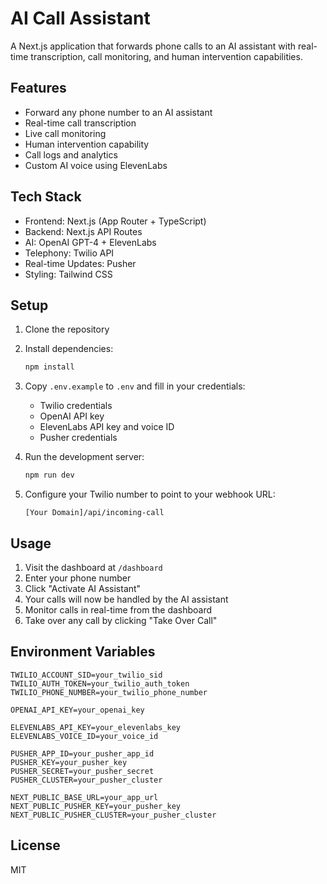 # AI Call Assistant

A Next.js application that forwards phone calls to an AI assistant with real-time transcription, call monitoring, and human intervention capabilities.

## Features

- Forward any phone number to an AI assistant
- Real-time call transcription
- Live call monitoring
- Human intervention capability
- Call logs and analytics
- Custom AI voice using ElevenLabs

## Tech Stack

- Frontend: Next.js (App Router + TypeScript)
- Backend: Next.js API Routes
- AI: OpenAI GPT-4 + ElevenLabs
- Telephony: Twilio API
- Real-time Updates: Pusher
- Styling: Tailwind CSS

## Setup

1. Clone the repository
2. Install dependencies:
   ```bash
   npm install
   ```
3. Copy `.env.example` to `.env` and fill in your credentials:
   - Twilio credentials
   - OpenAI API key
   - ElevenLabs API key and voice ID
   - Pusher credentials

4. Run the development server:
   ```bash
   npm run dev
   ```

5. Configure your Twilio number to point to your webhook URL:
   ```
   [Your Domain]/api/incoming-call
   ```

## Usage

1. Visit the dashboard at `/dashboard`
2. Enter your phone number
3. Click "Activate AI Assistant"
4. Your calls will now be handled by the AI assistant
5. Monitor calls in real-time from the dashboard
6. Take over any call by clicking "Take Over Call"

## Environment Variables

```env
TWILIO_ACCOUNT_SID=your_twilio_sid
TWILIO_AUTH_TOKEN=your_twilio_auth_token
TWILIO_PHONE_NUMBER=your_twilio_phone_number

OPENAI_API_KEY=your_openai_key

ELEVENLABS_API_KEY=your_elevenlabs_key
ELEVENLABS_VOICE_ID=your_voice_id

PUSHER_APP_ID=your_pusher_app_id
PUSHER_KEY=your_pusher_key
PUSHER_SECRET=your_pusher_secret
PUSHER_CLUSTER=your_pusher_cluster

NEXT_PUBLIC_BASE_URL=your_app_url
NEXT_PUBLIC_PUSHER_KEY=your_pusher_key
NEXT_PUBLIC_PUSHER_CLUSTER=your_pusher_cluster
```

## License

MIT
